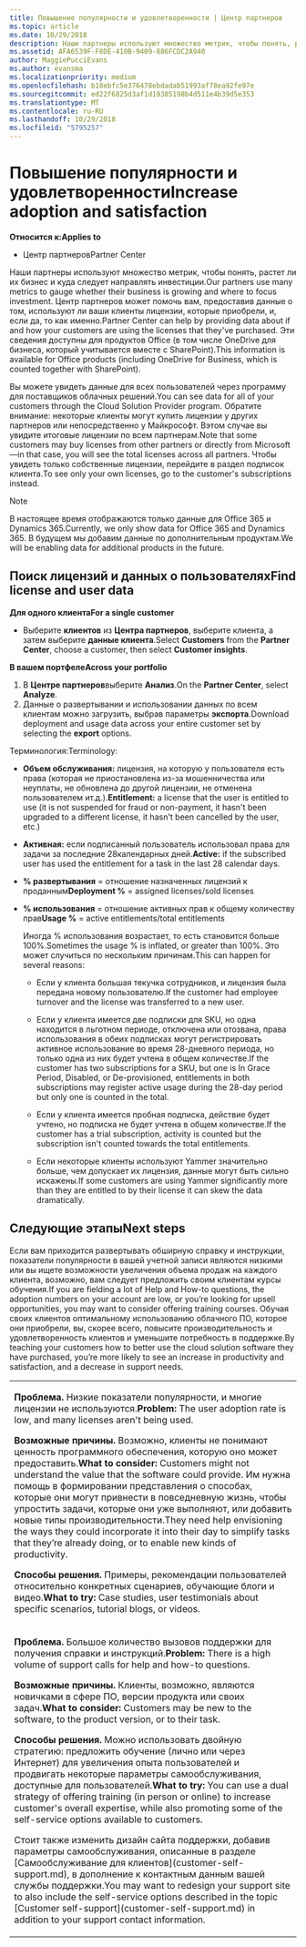 ```yaml
---
title: Повышение популярности и удовлетворенности | Центр партнеров
ms.topic: article
ms.date: 10/29/2018
description: Наши партнеры используют множество метрик, чтобы понять, растет ли их бизнес и куда следует направлять инвестиции. Центр партнеров может помочь вам, предоставив данные о том, используют ли ваши клиенты лицензии, которые приобрели, и, если да, то как именно.
ms.assetid: AFA6539F-F8DE-410B-9409-886FCDC2A940
author: MaggiePucciEvans
ms.author: evansma
ms.localizationpriority: medium
ms.openlocfilehash: b18ebfc5e376478ebdadab51993af78ea92fe97e
ms.sourcegitcommit: ed22f6825d3af1d19385198b4d511e4b39d5e353
ms.translationtype: MT
ms.contentlocale: ru-RU
ms.lasthandoff: 10/29/2018
ms.locfileid: "5795257"
---
```

# <a name="increase-adoption-and-satisfaction"></a><span data-ttu-id="db12d-104">Повышение популярности и удовлетворенности</span><span class="sxs-lookup"><span data-stu-id="db12d-104">Increase adoption and satisfaction</span></span>

**<span data-ttu-id="db12d-105">Относится к:</span><span class="sxs-lookup"><span data-stu-id="db12d-105">Applies to</span></span>**

-  <span data-ttu-id="db12d-106">Центр партнеров</span><span class="sxs-lookup"><span data-stu-id="db12d-106">Partner Center</span></span>

<span data-ttu-id="db12d-107">Наши партнеры используют множество метрик, чтобы понять, растет ли их бизнес и куда следует направлять инвестиции.</span><span class="sxs-lookup"><span data-stu-id="db12d-107">Our partners use many metrics to gauge whether their business is growing and where to focus investment.</span></span> <span data-ttu-id="db12d-108">Центр партнеров может помочь вам, предоставив данные о том, используют ли ваши клиенты лицензии, которые приобрели, и, если да, то как именно.</span><span class="sxs-lookup"><span data-stu-id="db12d-108">Partner Center can help by providing data about if and how your customers are using the licenses that they've purchased.</span></span> <span data-ttu-id="db12d-109">Эти сведения доступны для продуктов Office (в том числе OneDrive для бизнеса, который учитывается вместе с SharePoint).</span><span class="sxs-lookup"><span data-stu-id="db12d-109">This information is available for Office products (including OneDrive for Business, which is counted together with SharePoint).</span></span>

<span data-ttu-id="db12d-110">Вы можете увидеть данные для всех пользователей через программу для поставщиков облачных решений.</span><span class="sxs-lookup"><span data-stu-id="db12d-110">You can see data for all of your customers through the Cloud Solution Provider program.</span></span> <span data-ttu-id="db12d-111">Обратите внимание: некоторые клиенты могут купить лицензии у других партнеров или непосредственно у Майкрософт. Вэтом случае вы увидите итоговые лицензии по всем партнерам.</span><span class="sxs-lookup"><span data-stu-id="db12d-111">Note that some customers may buy licenses from other partners or directly from Microsoft—in that case, you will see the total licenses across all partners.</span></span> <span data-ttu-id="db12d-112">Чтобы увидеть только собственные лицензии, перейдите в раздел подписок клиента.</span><span class="sxs-lookup"><span data-stu-id="db12d-112">To see only your own licenses, go to the customer's subscriptions instead.</span></span>

> [!NOTE]  
>  <span data-ttu-id="db12d-113">В настоящее время отображаются только данные для Office 365 и Dynamics 365.</span><span class="sxs-lookup"><span data-stu-id="db12d-113">Currently, we only show data for Office 365 and Dynamics 365.</span></span> <span data-ttu-id="db12d-114">В будущем мы добавим данные по дополнительным продуктам.</span><span class="sxs-lookup"><span data-stu-id="db12d-114">We will be enabling data for additional products in the future.</span></span>

## <a name="find-license-and-user-data"></a><span data-ttu-id="db12d-115">Поиск лицензий и данных о пользователях</span><span class="sxs-lookup"><span data-stu-id="db12d-115">Find license and user data</span></span>


**<span data-ttu-id="db12d-116">Для одного клиента</span><span class="sxs-lookup"><span data-stu-id="db12d-116">For a single customer</span></span>**

-   <span data-ttu-id="db12d-117">Выберите **клиентов** из **Центра партнеров**, выберите клиента, а затем выберите **данные клиента**.</span><span class="sxs-lookup"><span data-stu-id="db12d-117">Select **Customers** from the **Partner Center**, choose a customer, then select **Customer insights**.</span></span>

**<span data-ttu-id="db12d-118">В вашем портфеле</span><span class="sxs-lookup"><span data-stu-id="db12d-118">Across your portfolio</span></span>**

1.  <span data-ttu-id="db12d-119">В **Центре партнеров**выберите **Анализ**.</span><span class="sxs-lookup"><span data-stu-id="db12d-119">On the **Partner Center**, select **Analyze**.</span></span>
2.  <span data-ttu-id="db12d-120">Данные о развертывании и использовании данных по всем клиентам можно загрузить, выбрав параметры **экспорта**.</span><span class="sxs-lookup"><span data-stu-id="db12d-120">Download deployment and usage data across your entire customer set by selecting the **export** options.</span></span>

<span data-ttu-id="db12d-121">Терминология:</span><span class="sxs-lookup"><span data-stu-id="db12d-121">Terminology:</span></span>

-   <span data-ttu-id="db12d-122">**Объем обслуживания:** лицензия, на которую у пользователя есть права (которая не приостановлена из-за мошенничества или неуплаты, не обновлена до другой лицензии, не отменена пользователем ит.д.).</span><span class="sxs-lookup"><span data-stu-id="db12d-122">**Entitlement:** a license that the user is entitled to use (it is not suspended for fraud or non-payment, it hasn't been upgraded to a different license, it hasn't been cancelled by the user, etc.)</span></span>

-   <span data-ttu-id="db12d-123">**Активная:** если подписанный пользователь использовал права для задачи за последние 28календарных дней.</span><span class="sxs-lookup"><span data-stu-id="db12d-123">**Active:** if the subscribed user has used the entitlement for a task in the last 28 calendar days.</span></span>

-   <span data-ttu-id="db12d-124">**% развертывания** = отношение назначенных лицензий к проданным</span><span class="sxs-lookup"><span data-stu-id="db12d-124">**Deployment %** = assigned licenses/sold licenses</span></span>

-   <span data-ttu-id="db12d-125">**% использования** = отношение активных прав к общему количеству прав</span><span class="sxs-lookup"><span data-stu-id="db12d-125">**Usage %** = active entitlements/total entitlements</span></span>

    <span data-ttu-id="db12d-126">Иногда % использования возрастает, то есть становится больше 100%.</span><span class="sxs-lookup"><span data-stu-id="db12d-126">Sometimes the usage % is inflated, or greater than 100%.</span></span> <span data-ttu-id="db12d-127">Это может случиться по нескольким причинам.</span><span class="sxs-lookup"><span data-stu-id="db12d-127">This can happen for several reasons:</span></span>

    -   <span data-ttu-id="db12d-128">Если у клиента большая текучка сотрудников, и лицензия была передана новому пользователю.</span><span class="sxs-lookup"><span data-stu-id="db12d-128">If the customer had employee turnover and the license was transferred to a new user.</span></span>

    -   <span data-ttu-id="db12d-129">Если у клиента имеется две подписки для SKU, но одна находится в льготном периоде, отключена или отозвана, права использования в обеих подписках могут регистрировать активное использование во время 28-дневного периода, но только одна из них будет учтена в общем количестве.</span><span class="sxs-lookup"><span data-stu-id="db12d-129">If the customer has two subscriptions for a SKU, but one is In Grace Period, Disabled, or De-provisioned, entitlements in both subscriptions may register active usage during the 28-day period but only one is counted in the total.</span></span>

    -   <span data-ttu-id="db12d-130">Если у клиента имеется пробная подписка, действие будет учтено, но подписка не будет учтена в общем количестве.</span><span class="sxs-lookup"><span data-stu-id="db12d-130">If the customer has a trial subscription, activity is counted but the subscription isn't counted towards the total entitlements.</span></span>

    -   <span data-ttu-id="db12d-131">Если некоторые клиенты используют Yammer значительно больше, чем допускает их лицензия, данные могут быть сильно искажены.</span><span class="sxs-lookup"><span data-stu-id="db12d-131">If some customers are using Yammer significantly more than they are entitled to by their license it can skew the data dramatically.</span></span>

## <a name="next-steps"></a><span data-ttu-id="db12d-132">Следующие этапы</span><span class="sxs-lookup"><span data-stu-id="db12d-132">Next steps</span></span>


<span data-ttu-id="db12d-133">Если вам приходится развертывать обширную справку и инструкции, показатели популярности в вашей учетной записи являются низкими или вы ищете возможности увеличения объема продаж на каждого клиента, возможно, вам следует предложить своим клиентам курсы обучения.</span><span class="sxs-lookup"><span data-stu-id="db12d-133">If you are fielding a lot of Help and How-to questions, the adoption numbers on your account are low, or you’re looking for upsell opportunities, you may want to consider offering training courses.</span></span> <span data-ttu-id="db12d-134">Обучая своих клиентов оптимальному использованию облачного ПО, которое они приобрели, вы, скорее всего, повысите производительность и удовлетворенность клиентов и уменьшите потребность в поддержке.</span><span class="sxs-lookup"><span data-stu-id="db12d-134">By teaching your customers how to better use the cloud solution software they have purchased, you’re more likely to see an increase in productivity and satisfaction, and a decrease in support needs.</span></span>

<table>
<colgroup>
<col width="100%" />
</colgroup>
<tbody>
<tr class="odd">
<td><p><span data-ttu-id="db12d-135"><strong>Проблема.</strong> Низкие показатели популярности, и многие лицензии не используются.</span><span class="sxs-lookup"><span data-stu-id="db12d-135"><strong>Problem:</strong> The user adoption rate is low, and many licenses aren't being used.</span></span></p>
<p><span data-ttu-id="db12d-136"><strong>Возможные причины.</strong> Возможно, клиенты не понимают ценность программного обеспечения, которую оно может предоставить.</span><span class="sxs-lookup"><span data-stu-id="db12d-136"><strong>What to consider:</strong> Customers might not understand the value that the software could provide.</span></span> <span data-ttu-id="db12d-137">Им нужна помощь в формировании представления о способах, которые они могут привнести в повседневную жизнь, чтобы упростить задачи, которые они уже выполняют, или добавить новые типы производительности.</span><span class="sxs-lookup"><span data-stu-id="db12d-137">They need help envisioning the ways they could incorporate it into their day to simplify tasks that they’re already doing, or to enable new kinds of productivity.</span></span></p>
<p><span data-ttu-id="db12d-138"><strong>Способы решения.</strong> Примеры, рекомендации пользователей относительно конкретных сценариев, обучающие блоги и видео.</span><span class="sxs-lookup"><span data-stu-id="db12d-138"><strong>What to try:</strong> Case studies, user testimonials about specific scenarios, tutorial blogs, or videos.</span></span></p></td>
</tr>
<tr class="even">
<td><p><span data-ttu-id="db12d-139"><strong>Проблема.</strong> Большое количество вызовов поддержки для получения справки и инструкций.</span><span class="sxs-lookup"><span data-stu-id="db12d-139"><strong>Problem:</strong> There is a high volume of support calls for help and how-to questions.</span></span></p>
<p><span data-ttu-id="db12d-140"><strong>Возможные причины.</strong> Клиенты, возможно, являются новичками в сфере ПО, версии продукта или своих задач.</span><span class="sxs-lookup"><span data-stu-id="db12d-140"><strong>What to consider:</strong> Customers may be new to the software, to the product version, or to their task.</span></span></p>
<p><span data-ttu-id="db12d-141"><strong>Способы решения.</strong> Можно использовать двойную стратегию: предложить обучение (лично или через Интернет) для увеличения опыта пользователей и продвигать некоторые параметры самообслуживания, доступные для пользователей.</span><span class="sxs-lookup"><span data-stu-id="db12d-141"><strong>What to try:</strong> You can use a dual strategy of offering training (in person or online) to increase customer's overall expertise, while also promoting some of the self-service options available to customers.</span></span></p>
<p><span data-ttu-id="db12d-142">Стоит также изменить дизайн сайта поддержки, добавив параметры самообслуживания, описанные в разделе [Самообслуживание для клиентов](customer-self-support.md), в дополнение к контактным данным вашей службы поддержки.</span><span class="sxs-lookup"><span data-stu-id="db12d-142">You may want to redesign your support site to also include the self-service options described in the topic [Customer self-support](customer-self-support.md) in addition to your support contact information.</span></span></p></td>
</tr>
</tbody>
</table>

 

 

 



